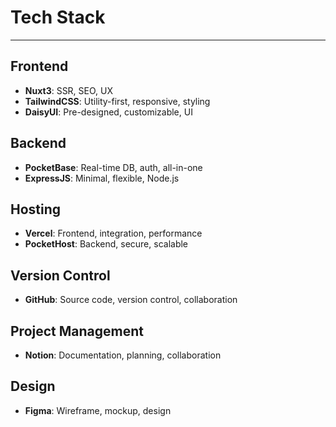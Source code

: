# Tech Stack

---

## Frontend

- **Nuxt3**: SSR, SEO, UX
- **TailwindCSS**: Utility-first, responsive, styling
- **DaisyUI**: Pre-designed, customizable, UI

## Backend

- **PocketBase**: Real-time DB, auth, all-in-one
- **ExpressJS**: Minimal, flexible, Node.js

## Hosting

- **Vercel**: Frontend, integration, performance
- **PocketHost**: Backend, secure, scalable

## Version Control

- **GitHub**: Source code, version control, collaboration

## Project Management

- **Notion**: Documentation, planning, collaboration

## Design

- **Figma**: Wireframe, mockup, design
